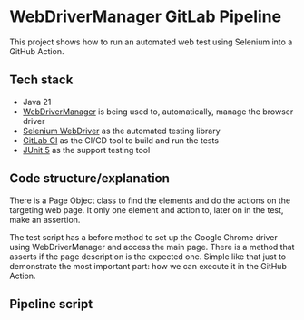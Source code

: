 # WebDriverManager GitLab Pipeline

This project shows how to run an automated web test using Selenium into a GitHub Action.

## Tech stack

* Java 21
* [WebDriverManager](https://github.com/bonigarcia/webdrivermanager) is being used to, automatically, manage the browser
  driver
* [Selenium WebDriver](https://www.selenium.dev/) as the automated testing library
* [GitLab CI](https://docs.gitlab.com/ee/ci/) as the CI/CD tool to build and run the tests
* [JUnit 5](https://junit.org/junit5/) as the support testing tool

## Code structure/explanation

There is a Page Object class to find the elements and do the actions on the targeting web page.
It only one element and action to, later on in the test, make an assertion.

The test script has a before method to set up the Google Chrome driver using WebDriverManager and access the main page.
There is a method that asserts if the page description is the expected one. Simple like that just to demonstrate the
most important part: how we can execute it in the GitHub Action.

## Pipeline script


